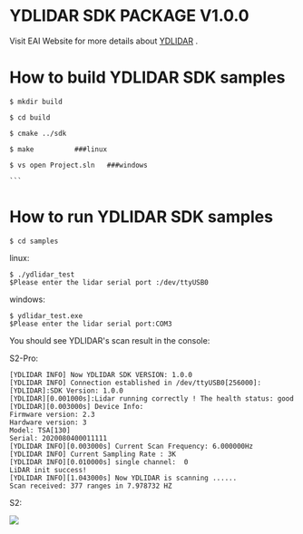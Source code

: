 YDLIDAR SDK PACKAGE V1.0.0
=====================================================================

Visit EAI Website for more details about [YDLIDAR](http://www.ydlidar.com/) .

How to build YDLIDAR SDK samples
=====================================================================
    
    $ mkdir build
    
    $ cd build
    
    $ cmake ../sdk
    
    $ make			###linux
    
    $ vs open Project.sln	###windows

    ```


How to run YDLIDAR SDK samples
=====================================================================
    $ cd samples

linux:

    $ ./ydlidar_test
    $Please enter the lidar serial port :/dev/ttyUSB0

windows:

    $ ydlidar_test.exe
    $Please enter the lidar serial port:COM3


You should see YDLIDAR's scan result in the console:

S2-Pro:

    [YDLIDAR INFO] Now YDLIDAR SDK VERSION: 1.0.0
    [YDLIDAR INFO] Connection established in /dev/ttyUSB0[256000]:
    [YDLIDAR]:SDK Version: 1.0.0
    [YDLIDAR][0.001000s]:Lidar running correctly ! The health status: good
    [YDLIDAR][0.003000s] Device Info:
    Firmware version: 2.3
    Hardware version: 3
    Model: TSA[130]
    Serial: 2020080400011111
    [YDLIDAR INFO][0.003000s] Current Scan Frequency: 6.000000Hz
    [YDLIDAR INFO] Current Sampling Rate : 3K
    [YDLIDAR INFO][0.010000s] single channel:  0
    LiDAR init success!
    [YDLIDAR INFO][1.043000s] Now YDLIDAR is scanning ......
    Scan received: 377 ranges in 7.978732 HZ


S2:

![](run.png)

